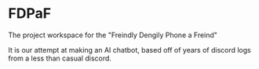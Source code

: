 # FDPaF
The project workspace for the "Freindly Dengily Phone a Freind"

It is our attempt at making an AI chatbot, based off of years of discord logs from a less than casual discord.

